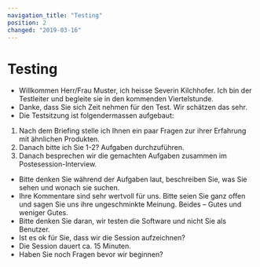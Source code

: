 ```yaml
---
navigation_title: "Testing"
position: 2
changed: "2019-03-16"
---
```


# Testing

* Willkommen Herr/Frau Muster, ich heisse Severin Kilchhofer. Ich bin der Testleiter und begleite sie in den kommenden Viertelstunde.
* Danke, dass Sie sich Zeit nehmen für den Test. Wir schätzen das sehr.
* Die Testsitzung ist folgendermassen aufgebaut:
1. Nach dem Briefing stelle ich Ihnen ein paar Fragen zur ihrer Erfahrung mit ähnlichen Produkten.
2. Danach bitte ich Sie 1-2? Aufgaben durchzuführen.
3. Danach besprechen wir die gemachten Aufgaben zusammen im Postesession-Interview.
* Bitte denken Sie während der Aufgaben laut, beschreiben Sie, was Sie sehen und wonach sie suchen.
* Ihre Kommentare sind sehr wertvoll für uns. Bitte seien Sie ganz offen und sagen Sie uns ihre ungeschminkte Meinung. Beides – Gutes und weniger Gutes.
* Bitte denken Sie daran, wir testen die Software und nicht Sie als Benutzer.
* Ist es ok für Sie, dass wir die Session aufzeichnen?
* Die Session dauert ca. 15 Minuten.
* Haben Sie noch Fragen bevor wir beginnen?
